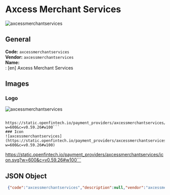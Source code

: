 # Axcess Merchant Services 
![axcessmerchantservices](https://static.openfintech.io/payment_providers/axcessmerchantservices/logo.svg?w=600&c=v0.59.26#w100)  
## General 
**Code:** `axcessmerchantservices`  
**Vendor:** `axcessmerchantservices`  
**Name:**  
:	[en] Axcess Merchant Services  
## Images 
### Logo 
![axcessmerchantservices](https://static.openfintech.io/payment_providers/axcessmerchantservices/logo.svg?w=600&c=v0.59.26#w100)  
```
 https://static.openfintech.io/payment_providers/axcessmerchantservices/logo.svg?w=600&c=v0.59.26#w100```  
### Icon 
![axcessmerchantservices](https://static.openfintech.io/payment_providers/axcessmerchantservices/icon.svg?w=600&c=v0.59.26#w100)  
```
 https://static.openfintech.io/payment_providers/axcessmerchantservices/icon.svg?w=600&c=v0.59.26#w100```  
## JSON Object 
```json
 {"code":"axcessmerchantservices","description":null,"vendor":"axcessmerchantservices","categories":null,"countries":null,"payment_method":null,"payout_method":null,"metadata":{"about_payments_code":"axcessmerchantservices"},"name":{"en":"Axcess Merchant Services"}}```  
